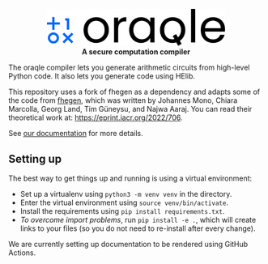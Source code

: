 <p align="center">
    <img src="docs/images/oraqle_logo_cropped.svg" alt="Oraqle logo" style="width: 70%;"><br>
    <b>A secure computation compiler</b>
</p>

The oraqle compiler lets you generate arithmetic circuits from high-level Python code. It also lets you generate code using HElib.

This repository uses a fork of fhegen as a dependency and adapts some of the code from [fhegen](https://github.com/Crypto-TII/fhegen), which was written by Johannes Mono, Chiara Marcolla, Georg Land, Tim Güneysu, and Najwa Aaraj. You can read their theoretical work at: https://eprint.iacr.org/2022/706.

See [our documentation](https://jelle-vos.nl/oraqle) for more details.

## Setting up
The best way to get things up and running is using a virtual environment:
- Set up a virtualenv using `python3 -m venv venv` in the directory.
- Enter the virtual environment using `source venv/bin/activate`.
- Install the requirements using `pip install requirements.txt`.
- *To overcome import problems*, run `pip install -e .`, which will create links to your files (so you do not need to re-install after every change).

We are currently setting up documentation to be rendered using GitHub Actions.
